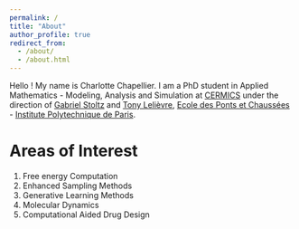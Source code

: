 ```yaml
---
permalink: /
title: "About"
author_profile: true
redirect_from: 
  - /about/
  - /about.html
---
```

Hello ! My name is Charlotte Chapellier. I am a PhD student in Applied Mathematics - Modeling, Analysis and Simulation at [CERMICS](https://cermics-lab.enpc.fr) under the direction of [Gabriel Stoltz](https://cermics-lab.enpc.fr/gabriel-stoltz/) and [Tony Lelièvre](http://cermics.enpc.fr/~lelievre/), [Ecole des Ponts et Chaussées](https://ecoledesponts.fr) - [Institute Polytechnique de Paris](https://www.ip-paris.fr). 

Areas of Interest
======
1. Free energy Computation
2. Enhanced Sampling Methods
3. Generative Learning Methods
4. Molecular Dynamics
5. Computational Aided Drug Design 

